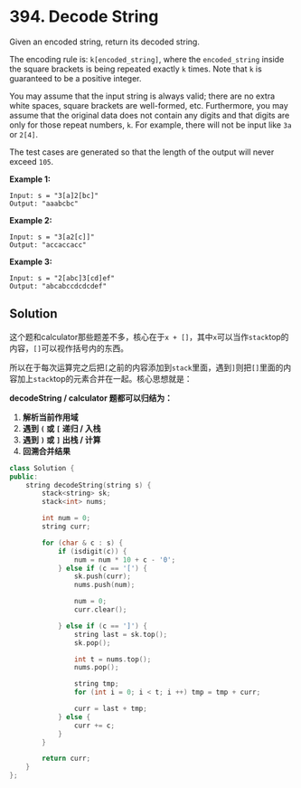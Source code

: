 # 394. Decode String

Given an encoded string, return its decoded string.

The encoding rule is: `k[encoded_string]`, where the `encoded_string` inside the square brackets is being repeated exactly `k` times. Note that `k` is guaranteed to be a positive integer.

You may assume that the input string is always valid; there are no extra white spaces, square brackets are well-formed, etc. Furthermore, you may assume that the original data does not contain any digits and that digits are only for those repeat numbers, `k`. For example, there will not be input like `3a` or `2[4]`.

The test cases are generated so that the length of the output will never exceed `105`.

 

**Example 1:**

```
Input: s = "3[a]2[bc]"
Output: "aaabcbc"
```

**Example 2:**

```
Input: s = "3[a2[c]]"
Output: "accaccacc"
```

**Example 3:**

```
Input: s = "2[abc]3[cd]ef"
Output: "abcabccdcdcdef"
```

## Solution

这个题和calculator那些题差不多，核心在于`x + []`，其中`x`可以当作`stack`top的内容，`[]`可以视作括号内的东西。

所以在于每次运算完之后把`[`之前的内容添加到`stack`里面，遇到`]`则把`[]`里面的内容加上`stack`top的元素合并在一起。核心思想就是：

**decodeString / calculator 题都可以归结为：**

1. **解析当前作用域**
2. **遇到 `(` 或 `[` 递归 / 入栈**
3. **遇到 `)` 或 `]` 出栈 / 计算**
4. **回溯合并结果**

```c++
class Solution {
public:
    string decodeString(string s) {
        stack<string> sk;
        stack<int> nums;

        int num = 0;
        string curr;

        for (char & c : s) {
            if (isdigit(c)) {
                num = num * 10 + c - '0';
            } else if (c == '[') {
                sk.push(curr);
                nums.push(num);

                num = 0;
                curr.clear();

            } else if (c == ']') {
                string last = sk.top();
                sk.pop();

                int t = nums.top();
                nums.pop();

                string tmp;
                for (int i = 0; i < t; i ++) tmp = tmp + curr;

                curr = last + tmp;
            } else {
                curr += c;
            }
        }

        return curr;
    }
};
```
